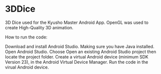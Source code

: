 # 3DDice
3D Dice used for the Kyusho Master Android App. OpenGL was used to create High-Quality 3D animation.

How to run the code:


Download and install Android Studio.
Making sure you have Java installed.
Open Android Studio.
Choose Open an existing Android Studio project then locate the project folder.
Create a virtual Android device (minimum SDK Version 23), in the Android Virtual Device Manager.
Run the code in the virual Android device.
